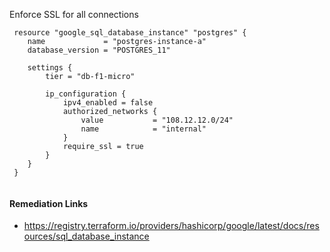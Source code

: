 
Enforce SSL for all connections

```hcl
 resource "google_sql_database_instance" "postgres" {
 	name             = "postgres-instance-a"
 	database_version = "POSTGRES_11"
 	
 	settings {
 		tier = "db-f1-micro"
 	
 		ip_configuration {
 			ipv4_enabled = false
 			authorized_networks {
 				value           = "108.12.12.0/24"
 				name            = "internal"
 			}
 			require_ssl = true
 		}
 	}
 }
 			
```

#### Remediation Links
 - https://registry.terraform.io/providers/hashicorp/google/latest/docs/resources/sql_database_instance

